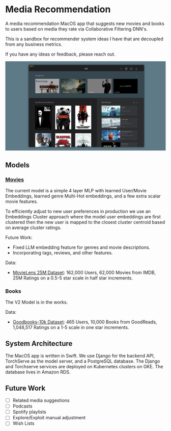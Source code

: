 # Media Recommendation
A media recommendation MacOS app that suggests new movies and books to users based on media they rate via Collaborative Filtering DNN's.

This is a sandbox for recommender system ideas I have that are decoupled from any business metrics.

If you have any ideas or feedback, please reach out.

![MediaRec](./Wide_Media_Rec.png)


## Models
### [Movies](./MovieRec.ipynb)

The current model is a simple 4 layer MLP with learned User/Movie Embeddings,
learned genre Multi-Hot embeddings, and a few extra scalar movie features. 

To efficiently adjust to new user preferences in production we use an 
Embeddings Cluster approach where the model user embeddings are first clustered
then the new user is mapped to the closest cluster centroid based on average cluster ratings.

Future Work:
- Fixed LLM embedding feature for genres and movie descriptions.
- Incorporating tags, reviews, and other features.

Data: 
- [MovieLens 25M Dataset](https://grouplens.org/datasets/movielens/25m/): 162,000 Users, 62,000 Movies from IMDB, 25M Ratings on a 0.5-5 star scale in half star increments.

### Books
The V2 Model is in the works.

Data: 
- [Goodbooks-10k Dataset](http://fastml.com/goodbooks-10k-a-new-dataset-for-book-recommendations/): 465 Users, 10,000 Books from GoodReads, 1,048,517 Ratings on a 1-5 scale in one star increments.

## System Architecture
The MacOS app is written in Swift. We use Django for the backend API, TorchServe as the model server, and a PostgreSQL database. The Django and Torchserve services are deployed on Kubernetes clusters on GKE. The database lives in Amazon RDS.

## Future Work
- [ ] Related media suggestions
- [ ] Podcasts
- [ ] Spotify playlists
- [ ] Explore/Exploit manual adjustment
- [ ] Wish Lists
